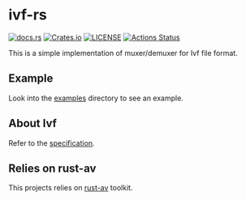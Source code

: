 # ivf-rs

[![docs.rs](https://img.shields.io/docsrs/av-ivf?style=for-the-badge)](https://docs.rs/av-ivf)
[![Crates.io](https://img.shields.io/crates/v/av-ivf?style=for-the-badge)](https://crates.io/crates/av-ivf)
[![LICENSE](https://img.shields.io/crates/l/av-ivf?style=for-the-badge)](https://github.com/rust-av/ivf-rs/blob/master/LICENSE)
[![Actions Status](https://github.com/rust-av/ivf-rs/workflows/ivf/badge.svg)](https://github.com/rust-av/ivf-rs/actions)

This is a simple implementation of muxer/demuxer for Ivf file format.

## Example

Look into the [examples](./examples) directory to see an example.

## About Ivf

Refer to the [specification](https://wiki.multimedia.cx/index.php/IVF).

## Relies on rust-av

This projects relies on [rust-av](https://github.com/rust-av/rust-av) toolkit.
